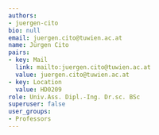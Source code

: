 ```yaml
---
authors:
- juergen-cito
bio: null
email: juergen.cito@tuwien.ac.at
name: Jürgen Cito
pairs:
- key: Mail
  link: mailto:juergen.cito@tuwien.ac.at
  value: juergen.cito@tuwien.ac.at
- key: Location
  value: HD0209
role: Univ.Ass. Dipl.-Ing. Dr.sc. BSc
superuser: false
user_groups:
- Professors
---
```

